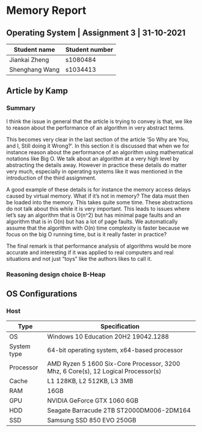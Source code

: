# Memory Report

## Operating System | Assignment 3 | 31-10-2021

| Student name | Student number |
| ------------ | -------------- | 
| Jiankai Zheng | s1080484 |
| Shenghang Wang | s1034413 |

## Article by Kamp
### Summary
I think the issue in general that the article is trying to convey is that, we like to reason about the performance of an algorithm in very abstract terms. 

This becomes very clear in the last section of the article ‘So Why are You, and I, Still doing it Wrong?’. 
In this section it is discussed that when we for instance reason about the performance of an algorithm using mathematical notations like Big O. 
We talk about an algorithm at a very high level by abstracting the details away. 
However in practice these details do matter very much, especially in operating systems like it was mentioned in the introduction of the third assignment. 

A good example of these details is for instance the memory access delays caused by virtual memory. What if it’s not in memory? The data must then be loaded into the memory. This takes quite some time. These abstractions do not talk about this while it is very important. This leads to issues where let’s say an algorithm that is O(n^2) but has minimal page faults and an algorithm that is in O(n) but has a lot of page faults. We automatically assume that the algorithm with O(n) time complexity is faster because we focus on the big O running time, but is it really faster in practice?

The final remark is that performance analysis of algorithms would be more accurate and interesting if it was applied to real computers and real situations and not just “toys” like the authors likes to call it. 

### Reasoning design choice B-Heap

## OS Configurations
### Host
| Type | Specification |
| ---- | ------------- |
| OS | Windows 10 Education 20H2 19042.1288 |
| System type | 64-bit operating system, x64-based processor |
| Processor | AMD Ryzen 5 1600 Six-Core Processor, 3200 Mhz, 6 Core(s), 12 Logical Processor(s) |
| Cache | L1 128KB, L2 512KB, L3 3MB
| RAM | 16GB |
| GPU | NVIDIA GeForce GTX 1060 6GB |
| HDD | Seagate Barracude 2TB ST2000DM006-2DM164 |
| SSD | Samsung SSD 850 EVO 250GB |